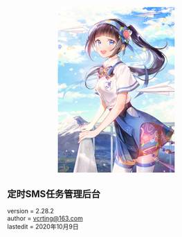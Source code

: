 <center><img width = '270' src ="https://raw.githubusercontent.com/VcrTing/SMSTask/master/0.png"/></center>
  
## 定时SMS任务管理后台
version = 2.28.2   
author = vcrting@163.com  
lastedit = 2020年10月9日  